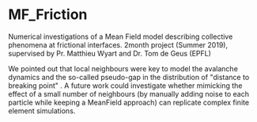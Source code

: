 # MF_Friction
Numerical investigations of a Mean Field model describing collective phenomena at frictional interfaces.
2month project (Summer 2019), supervised by Pr. Matthieu Wyart and Dr. Tom de Geus (EPFL)

We pointed out that local neighbours were key to model the avalanche dynamics and the so-called pseudo-gap in the distribution of "distance to breaking point" . A future work could investigate whether mimicking the effect of a small number of neighbours (by manually adding noise to each particle while keeping a MeanField approach) can replicate complex finite element simulations.

